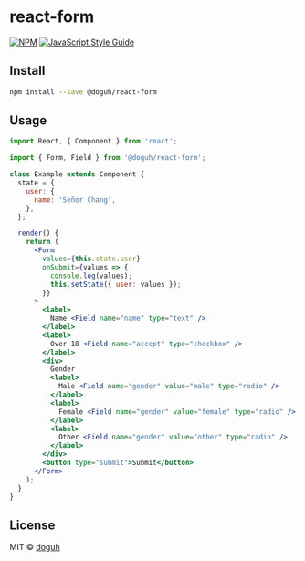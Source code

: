 # react-form

>

[![NPM](https://img.shields.io/npm/v/react-form.svg)](https://www.npmjs.com/package/@doguh/react-form) [![JavaScript Style Guide](https://img.shields.io/badge/code_style-standard-brightgreen.svg)](https://standardjs.com)

## Install

```bash
npm install --save @doguh/react-form
```

## Usage

```jsx
import React, { Component } from 'react';

import { Form, Field } from '@doguh/react-form';

class Example extends Component {
  state = {
    user: {
      name: 'Señor Chang',
    },
  };

  render() {
    return (
      <Form
        values={this.state.user}
        onSubmit={values => {
          console.log(values);
          this.setState({ user: values });
        }}
      >
        <label>
          Name <Field name="name" type="text" />
        </label>
        <label>
          Over 18 <Field name="accept" type="checkbox" />
        </label>
        <div>
          Gender
          <label>
            Male <Field name="gender" value="male" type="radio" />
          </label>
          <label>
            Female <Field name="gender" value="female" type="radio" />
          </label>
          <label>
            Other <Field name="gender" value="other" type="radio" />
          </label>
        </div>
        <button type="submit">Submit</button>
      </Form>
    );
  }
}
```

## License

MIT © [doguh](https://github.com/doguh)
